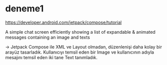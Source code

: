 # deneme1

https://developer.android.com/jetpack/compose/tutorial

A simple chat screen efficiently showing a list of expandable & animated messages containing an image and texts

-> Jetpack Compose ile XML ve Layout olmadan, düzenlenişi daha kolay bir arayüz tasarladık. Kullanıcıyı temsil eden bir Image ve kullanıcının adıyla mesajını temsil eden iki tane Text tanımladık. 
